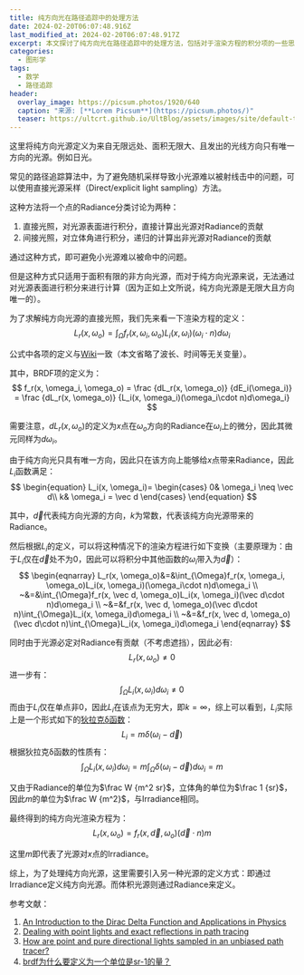 ```yaml
---
title: 纯方向光在路径追踪中的处理方法
date: 2024-02-20T06:07:48.916Z
last_modified_at: 2024-02-20T06:07:48.917Z
excerpt: 本文探讨了纯方向光在路径追踪中的处理方法，包括对于渲染方程的积分项的一些思考
categories:
  - 图形学
tags:
  - 数学
  - 路径追踪
header:
  overlay_image: https://picsum.photos/1920/640
  caption: "来源: [**Lorem Picsum**](https://picsum.photos/)"
  teaser: https://ultcrt.github.io/UltBlog/assets/images/site/default-teaser.png
---
```

这里将纯方向光源定义为来自无限远处、面积无限大、且发出的光线方向只有唯一方向的光源。例如日光。

常见的路径追踪算法中，为了避免随机采样导致小光源难以被射线击中的问题，可以使用直接光源采样（Direct/explicit light sampling）方法。

这种方法将一个点的Radiance分类讨论为两种：
1. 直接光照，对光源表面进行积分，直接计算出光源对Radiance的贡献
2. 间接光照，对立体角进行积分，递归的计算出非光源对Radiance的贡献

通过这种方式，即可避免小光源难以被命中的问题。

但是这种方式只适用于面积有限的非方向光源，而对于纯方向光源来说，无法通过对光源表面进行积分来进行计算（因为正如上文所说，纯方向光源是无限大且方向唯一的）。

为了求解纯方向光源的直接光照，我们先来看一下渲染方程的定义：
$$
L_r(x, \omega_o)=\int_{\Omega}f_r(x, \omega_i, \omega_o)L_i(x, \omega_i)(\omega_i\cdot n)d\omega_i
$$

公式中各项的定义与[Wiki](https://en.wikipedia.org/wiki/Rendering_equation#:~:text=In%20computer%20graphics%2C%20the%20rendering,by%20David%20Immel%20et%20al.)一致（本文省略了波长、时间等无关变量）。

其中，BRDF项的定义为：
$$
f_r(x, \omega_i, \omega_o) = \frac {dL_r(x, \omega_o)} {dE_i(\omega_i)} = \frac {dL_r(x, \omega_o)} {L_i(x, \omega_i)(\omega_i\cdot n)d\omega_i}
$$

需要注意，$dL_r(x, \omega_o)$的定义为$x$点在$\omega_o$方向的Radiance在$\omega_i$上的微分，因此其微元同样为$d\omega_i$。

由于纯方向光只具有唯一方向，因此只在该方向上能够给$x$点带来Radiance，因此$L_i$函数满足：
$$
\begin{equation}
L_i(x, \omega_i)=
\begin{cases}
0& \omega_i \neq \vec d\\
k& \omega_i = \vec d
\end{cases}
\end{equation}
$$

其中，$\vec d$代表纯方向光源的方向，$k$为常数，代表该纯方向光源带来的Radiance。

然后根据$L_i$的定义，可以将这种情况下的渲染方程进行如下变换（主要原理为：由于$L_i$仅在$\vec d$处不为0，因此可以将积分中其他函数的$\omega_i$带入为$\vec d$）：
$$
\begin{eqnarray}
L_r(x, \omega_o)&=&\int_{\Omega}f_r(x, \omega_i, \omega_o)L_i(x, \omega_i)(\omega_i\cdot n)d\omega_i \\
~&=&\int_{\Omega}f_r(x, \vec d, \omega_o)L_i(x, \omega_i)(\vec d\cdot n)d\omega_i \\
~&=&f_r(x, \vec d, \omega_o)(\vec d\cdot n)\int_{\Omega}L_i(x, \omega_i)d\omega_i \\
~&=&f_r(x, \vec d, \omega_o)(\vec d\cdot n)\int_{\Omega}L_i(x, \omega_i)d\omega_i
\end{eqnarray}
$$

同时由于光源必定对Radiance有贡献（不考虑遮挡），因此必有:
$$
L_r(x, \omega_o)\neq 0
$$
进一步有：
$$
\int_{\Omega}L_i(x, \omega_i)d\omega_i \neq 0
$$
而由于$L_i$仅在单点非0，因此$L_i$在该点为无穷大，即$k=\infty$，综上可以看到，$L_i$实际上是一个形式如下的[狄拉克δ函数](https://en.wikipedia.org/wiki/Dirac_delta_function)：
$$
L_i=m\delta(\omega_i - \vec d)
$$
根据狄拉克δ函数的性质有：
$$
\int_{\Omega}L_i(x, \omega_i)d\omega_i = m\int_{\Omega}\delta(\omega_i - \vec d)d\omega_i = m
$$

又由于Radiance的单位为$\frac W {m^2 sr}$，立体角的单位为$\frac 1 {sr}$，因此$m$的单位为$\frac W {m^2}$，与Irradiance相同。

最终得到的纯方向光渲染方程为：
$$
L_r(x, \omega_o)=f_r(x, \vec d, \omega_o)(\vec d\cdot n)m
$$

这里$m$即代表了光源对$x$点的Irradiance。

综上，为了处理纯方向光源，这里需要引入另一种光源的定义方式：即通过Irradiance定义纯方向光源。而体积光源则通过Radiance来定义。


参考文献：

1. [An Introduction to the Dirac Delta Function and Applications in Physics](https://medium.com/@2305sakake/an-introduction-to-the-dirac-delta-function-and-applications-in-physics-2c32e7e6fec7)
2. [Dealing with point lights and exact reflections in path tracing](https://stackoverflow.com/questions/10612262/dealing-with-point-lights-and-exact-reflections-in-path-tracing)
3. [How are point and pure directional lights sampled in an unbiased path tracer?
](https://computergraphics.stackexchange.com/questions/12455/how-are-point-and-pure-directional-lights-sampled-in-an-unbiased-path-tracer)
4. [brdf为什么要定义为一个单位是sr-1的量？](https://www.zhihu.com/question/28476602/answer/1935502213)


































































